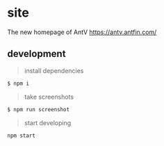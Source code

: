 # site

The new homepage of AntV  https://antv.antfin.com/

## development

> install dependencies

```bash
$ npm i
```

> take screenshots

```bash
$ npm run screenshot
```

> start developing

```bash
npm start
```

